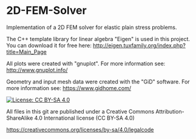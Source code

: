 # 2D-FEM-Solver
Implementation of a 2D FEM solver for elastic plain stress problems. 


The C++ template library for linear algebra "Eigen" is used in this project. You can download it for free here:
http://eigen.tuxfamily.org/index.php?title=Main_Page

All plots were created with "gnuplot". For more information see:
http://www.gnuplot.info/

Geometry and input mesh data were created with the "GiD" software. For more information see:
https://www.gidhome.com/


[![License: CC BY-SA 4.0](https://licensebuttons.net/l/by-sa/4.0/80x15.png)](https://creativecommons.org/licenses/by-sa/4.0/)

All files in this git are published under a Creative Commons Attribution-ShareAlike 4.0 International license (CC BY-SA 4.0)

https://creativecommons.org/licenses/by-sa/4.0/legalcode
